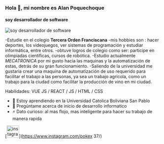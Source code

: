 
### Hola 👋, mi nombre es Alan Poquechoque
#### **soy desarrollador de software**
![**soy desarrollador de software**](https://pokex37.com/banner)

-Estudie en el colegio **Tercera Orden Franciscana**
-mis hobbies son : hacer deportes, los videojuegos, ver sistemas de programación y estudiar informática, entre otros.
-obtuve logros de colegio como ser: participe en olimpiadas científicas, cursos de robótica. 
-Estudio actualmente *MECATRONICA* por mi gusto hacia las maquinas y la automatización de estas, detrás de su gran funcionamiento.
-Saliendo de la universidad me gustaría crear una maquina de automatización de uso requerido para facilitar el trabajo a las personas, ya sea un trabajo agrícola, como un trabajo para la ciudad como facilitar la producción de vino en mi ciudad.

Habilidades: VUE JS / REACT / JS / HTML / CSS

- 🌱 Estoy aprendiendo  en la Universidad Catolica Boliviana San Pablo 
- 💬 Pregúntame acerca de inicio de desarrollo informatico 
- ⚡ Dato curioso: al mas flojo, mas inteligente para hacer su trabajo de manera rapida 


[<img src='https://cdn.jsdelivr.net/npm/simple-icons@3.0.1/icons/instagram.svg' alt='instagram' height='40'>](https://www.instagram.com/pokex 37/)  

